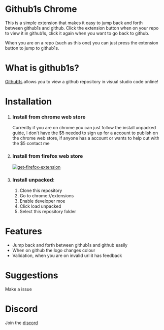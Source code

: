 # Github1s Chrome

This is a simple extension that makes it easy to jump back and forth between github1s and github. Click the extension button when on your repo to view it in github1s, click it again when you want to go back to github.

When you are on a repo (such as this one) you can just press the extension button to jump to github1s.

# What is github1s?
[Github1s](https://github.com/conwnet/github1s) allows you to view a github repository in visual studio code online!

# Installation

1. ### Install from chrome web store
    Currently if you are on chrome you can just follow the install unpacked guide, I don't have the $5 needed to sign up for a account to publish on the chrome web store, if anyone has a account or wants to help out with the $5 contact me
2. ### Install from firefox web store
    [![get-firefox-extension](https://i.imgur.com/ToueNQt.png)](https://addons.mozilla.org/en-GB/firefox/addon/github1s-button/)
3. ### Install unpacked:
    1. Clone this repository
    2. Go to chrome://extensions
    3. Enable developer moe
    4. Click load unpacked
    5. Select this repository folder

# Features

-   Jump back and forth between github1s and github easily
-   When on github the logo changes colour
-   Validation, when you are on invalid url it has feedback

# Suggestions

Make a issue

# Discord

Join the [discord](https://discord.gg/2Vd4wAjJnm)
